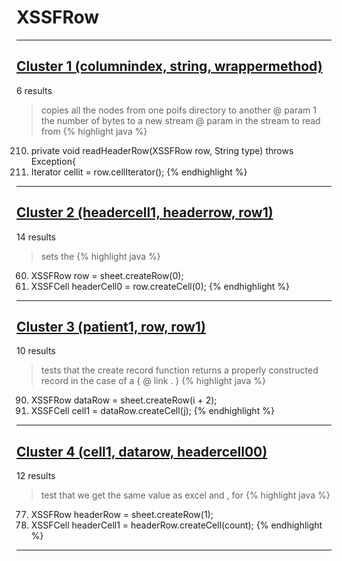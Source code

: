 # XSSFRow

***

## [Cluster 1 (columnindex, string, wrappermethod)](./1)
6 results
> copies all the nodes from one poifs directory to another @ param 1 the number of bytes to a new stream @ param in the stream to read from 
{% highlight java %}
210. private void readHeaderRow(XSSFRow row, String type) throws Exception{
211.   Iterator<Cell> cellit = row.cellIterator();
{% endhighlight %}

***

## [Cluster 2 (headercell1, headerrow, row1)](./2)
14 results
> sets the 
{% highlight java %}
60. XSSFRow row = sheet.createRow(0);
70. XSSFCell headerCell0 = row.createCell(0);
{% endhighlight %}

***

## [Cluster 3 (patient1, row, row1)](./3)
10 results
> tests that the create record function returns a properly constructed record in the case of a { @ link . } 
{% highlight java %}
90. XSSFRow dataRow = sheet.createRow(i + 2);
96.   XSSFCell cell1 = dataRow.createCell(j);
{% endhighlight %}

***

## [Cluster 4 (cell1, datarow, headercell00)](./4)
12 results
> test that we get the same value as excel and , for 
{% highlight java %}
77. XSSFRow headerRow = sheet.createRow(1);
81.   XSSFCell headerCell1 = headerRow.createCell(count);
{% endhighlight %}

***

